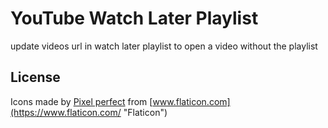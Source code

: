 # YouTube Watch Later Playlist

update videos url in watch later playlist to open a video without the playlist

## License

Icons made by [Pixel perfect](https://www.flaticon.com/authors/pixel-perfect "Pixel perfect")
from [www.flaticon.com](https://www.flaticon.com/ "Flaticon")
